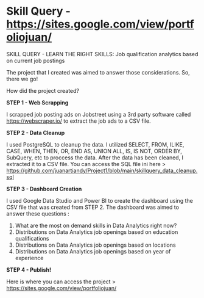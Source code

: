 # Skill Query - https://sites.google.com/view/portfoliojuan/
SKILL QUERY - LEARN THE RIGHT SKILLS: Job qualification analytics based on current job postings

The project that I created was aimed to answer those considerations. So, there we go!

How did the project created?

**STEP 1 - Web Scrapping**

I scrapped job posting ads on Jobstreet using a 3rd party software called https://webscraper.io/ to extract the job ads to a CSV file.

**STEP 2 - Data Cleanup**

I used PostgreSQL to cleanup the data. I utilized SELECT, FROM, ILIKE, CASE, WHEN, THEN, OR, END AS, UNION ALL, IS, IS NOT, ORDER BY, SubQuery, etc to proccess the data.
After the data has been cleaned, I extracted it to a CSV file. You can access the SQL file ini here > https://github.com/juanartiandy/Project1/blob/main/skillquery_data_cleanup.sql

**STEP 3 - Dashboard Creation**

I used Google Data Studio and Power BI to create the dashboard using the CSV file that was created from STEP 2. The dashboard was aimed to answer these questions :
1. What are the most on demand skills in Data Analytics right now?
2. Distributions on Data Analytics job openings based on education qualifications
3. Distributions on Data Analytics job openings based on locations
4. Distributions on Data Analytics job openings based on year of experience

**STEP 4 - Publish!**

Here is where you can access the project > https://sites.google.com/view/portfoliojuan/
